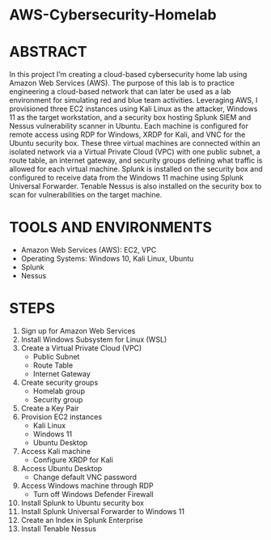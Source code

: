 # AWS-Cybersecurity-Homelab

<h1>ABSTRACT</h1>

<p>In this project I’m creating a cloud-based cybersecurity home lab using Amazon Web Services (AWS). The purpose of this lab is to practice engineering a cloud-based network that can later be used as a lab environment for simulating red and blue team activities. Leveraging AWS, I provisioned three EC2 instances using Kali Linux as the attacker, Windows 11 as the target workstation, and a security box hosting Splunk SIEM and Nessus vulnerability scanner in Ubuntu. Each machine is configured for remote access using RDP for Windows, XRDP for Kali, and VNC for the Ubuntu security box. These three virtual machines are connected within an isolated network via a Virtual Private Cloud (VPC) with one public subnet, a route table, an internet gateway, and security groups defining what traffic is allowed for each virtual machine. Splunk is installed on the security box and configured to receive data from the Windows 11 machine using Splunk Universal Forwarder. Tenable Nessus is also installed on the security box to scan for vulnerabilities on the target machine.</p>



<h1>TOOLS AND ENVIRONMENTS</h1>
    <ul>
        <li>Amazon Web Services (AWS): EC2, VPC</li>
        <li>Operating Systems: Windows 10, Kali Linux, Ubuntu</li>
        <li>Splunk</li>
        <li>Nessus</li>
    </ul>



    
<h1>STEPS</h1>
    <ol>
        <li>Sign up for Amazon Web Services</li>
        <li>Install Windows Subsystem for Linux (WSL)</li>
        <li>Create a Virtual Private Cloud (VPC)
            <ul>
                <li>Public Subnet</li>
                <li>Route Table</li>
                <li>Internet Gateway</li>
            </ul>
        </li>
        <li>Create security groups
            <ul>
                <li>Homelab group</li>
                <li>Security group</li>
            </ul>
        </li>
        <li>Create a Key Pair</li>
        <li>Provision EC2 instances
            <ul>
                <li>Kali Linux</li>
                <li>Windows 11</li>
                <li>Ubuntu Desktop</li>
            </ul>
        </li>
        <li>Access Kali machine
            <ul>
                <li>Configure XRDP for Kali</li>
            </ul>
        </li>
        <li>Access Ubuntu Desktop
            <ul>
                <li>Change default VNC password</li>
            </ul>
        </li>
        <li>Access Windows machine through RDP
            <ul>
                <li>Turn off Windows Defender Firewall</li>
            </ul>
        </li>
        <li>Install Splunk to Ubuntu security box</li>
        <li>Install Splunk Universal Forwarder to Windows 11</li>
        <li>Create an Index in Splunk Enterprise</li>
        <li>Install Tenable Nessus</li>
    </ol>


    
